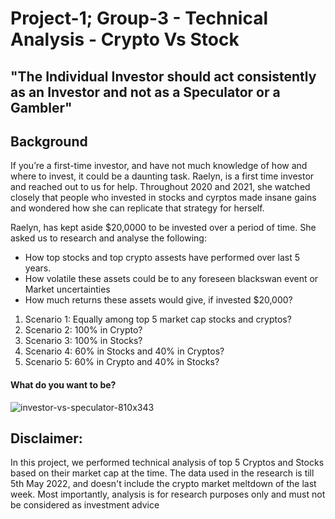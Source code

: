 # Project-1; Group-3 - Technical Analysis - Crypto Vs Stock


## "The Individual Investor should act consistently as an Investor and not as a Speculator or a Gambler"


## Background

If you’re a first-time investor, and have not much knowledge of how and where to invest, it could be a daunting task.  Raelyn, is a first time investor and reached out to us for help.
Throughout 2020 and 2021, she watched closely that people who invested in stocks and cyrptos made insane gains and wondered how she can replicate that strategy for herself.

Raelyn, has kept aside $20,0000 to be invested over a period of time.  She asked us to research and analyse the following:
* How top stocks and top crypto assests have performed over last 5 years.
* How volatile these assets could be to any foreseen blackswan event or Market uncertainties
* How much returns these assets would give, if invested $20,000?
1. Scenario 1:  Equally among top 5 market cap stocks and cryptos?
2. Scenario 2:  100% in Crypto?
3. Scenario 3:  100% in Stocks?
4. Scenario 4:  60% in Stocks and 40% in Cryptos?
5. Scenario 5:  60% in Crypto and 40% in Stocks?


#### What do you want to be?
![investor-vs-speculator-810x343](https://user-images.githubusercontent.com/85688247/168962856-be4f787a-a839-4eff-9109-401c4c9f86f1.jpg)


## Disclaimer:
  In this project, we performed technical analysis of top 5 Cryptos and Stocks based on their market cap at the time. The data used in the research is till 5th May 2022, and doesn't include the crypto market meltdown of the last week.  Most importantly, analysis is for research purposes only and must not be considered as investment advice
